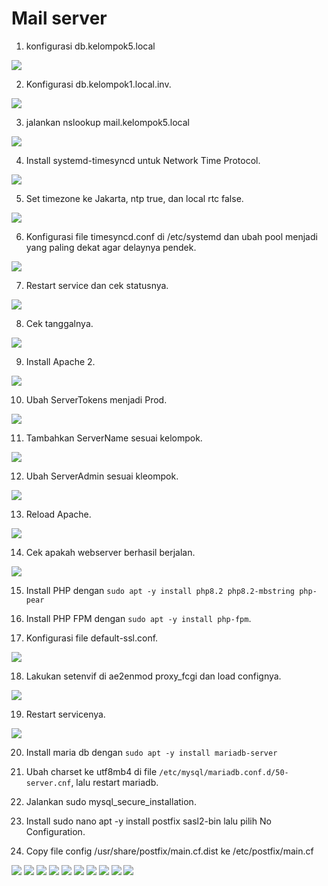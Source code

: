 # Mail server

1. konfigurasi db.kelompok5.local

![](../assets/1.png)

2. Konfigurasi db.kelompok1.local.inv.

![](../assets/2.png)

3. jalankan nslookup mail.kelompok5.local

![](../assets/3.png)

4. Install systemd-timesyncd untuk Network Time Protocol.

![](../assets/4.png)

5. Set timezone ke Jakarta, ntp true, dan local rtc false.

![](../assets/5.png)

6. Konfigurasi file timesyncd.conf di /etc/systemd dan ubah pool menjadi yang paling dekat agar delaynya pendek.

![](../assets/6.png)

7. Restart service dan cek statusnya.

![](../assets/7.png)

8. Cek tanggalnya.

![](../assets/8.png)

9. Install Apache 2.

![](../assets/9.png)

10. Ubah ServerTokens menjadi Prod.

![](../assets/10.png)

11. Tambahkan ServerName sesuai kelompok.

![](../assets/11.png)

12. Ubah ServerAdmin sesuai kleompok.

![](../assets/12.png)

13. Reload Apache.

![](../assets/13.png)

14. Cek apakah webserver berhasil berjalan.

![](../assets/14.png)

15. Install PHP dengan `sudo apt -y install php8.2 php8.2-mbstring php-pear`

16. Install PHP FPM dengan `sudo apt -y install php-fpm`.

17. Konfigurasi file default-ssl.conf.

![](../assets/17.png)


18. Lakukan setenvif di ae2enmod proxy_fcgi dan load confignya.

![](../assets/18.png)

19. Restart servicenya.

![](../assets/19.png)

20. Install maria db dengan `sudo apt -y install mariadb-server`

21. Ubah charset ke utf8mb4 di file `/etc/mysql/mariadb.conf.d/50-server.cnf`, lalu restart mariadb.

22. Jalankan sudo mysql_secure_installation.

23. Install sudo nano apt -y install postfix sasl2-bin lalu pilih No Configuration.

24. Copy file config /usr/share/postfix/main.cf.dist ke /etc/postfix/main.cf

![](../assets/24.png)
![](../assets/24-b.png)
![](../assets/24-c.png)
![](../assets/24-d.png)
![](../assets/24-e.png)
![](../assets/24-f.png)
![](../assets/24-g.png)
![](../assets/24-h.png)
![](../assets/249.png)
![](../assets/24j.png)
